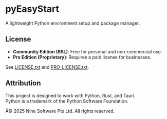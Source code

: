 ﻿# pyEasyStart

A lightweight Python environment setup and package manager.

## License

- **Community Edition (BSL)**: Free for personal and non-commercial use.  
- **Pro Edition (Proprietary)**: Requires a paid license for businesses.  

See [LICENSE.txt](LICENSE.txt) and [PRO-LICENSE.txt](PRO-LICENSE.txt).

## Attribution

This project is designed to work with Python, Rust, and Tauri.  
Python is a trademark of the Python Software Foundation.

Â© 2025 Nine Software Pte Ltd. All rights reserved.
